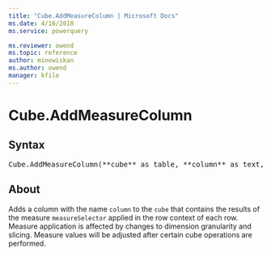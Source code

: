```yaml
---
title: "Cube.AddMeasureColumn | Microsoft Docs"
ms.date: 4/16/2018
ms.service: powerquery

ms.reviewer: owend
ms.topic: reference
author: minewiskan
ms.author: owend
manager: kfile
---
```

# Cube.AddMeasureColumn

## Syntax

<pre>
Cube.AddMeasureColumn(**cube** as table, **column** as text, **measureSelector** as any) as table
</pre>

## About
Adds a column with the name `column` to the `cube` that contains the results of the measure `measureSelector` applied in the row context of each row. Measure application is affected by changes to dimension granularity and slicing. Measure values will be adjusted after certain cube operations are performed.